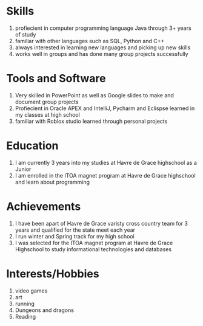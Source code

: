 

Skills
======
1. profiecient in computer programming language Java through 3+ years of study
1. familiar with other languages such as SQL, Python and C++
1. always interested in learning new languages and picking up new skills
1. works well in groups and has done many group projects successfully 

Tools and Software
======
1. Very skilled in PowerPoint as well as Google slides to make and document group projects
1. Profiecient in Oracle APEX and IntelliJ, Pycharm and Eclispse learned in my classes at high school 
1. familiar with Roblox studio learned through personal projects 

Education
======
1. I am currently 3 years into my studies at Havre de Grace highschool as a Junior
1. I am enrolled in the ITOA magnet program at Havre de Grace highschool and learn about programming

Achievements
======
1. I have been apart of Havre de Grace varisty cross country team for 3 years and qualified for the state meet each year
1. I run winter and Spring track for my high school
1. I was selected for the ITOA magnet program at Havre de Grace Highschool to study informational technologies and databases

Interests/Hobbies
======
1. video games
1. art
1. running
1. Dungeons and dragons
1. Reading
